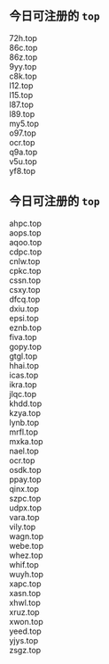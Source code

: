 
## 今日可注册的 `top`
>
72h.top   
86c.top   
86z.top   
9yy.top   
c8k.top   
l12.top   
l15.top   
l87.top   
l89.top   
my5.top   
o97.top   
ocr.top   
q9a.top   
v5u.top   
yf8.top   


## 今日可注册的 `top`
>
ahpc.top   
aops.top   
aqoo.top   
cdpc.top   
cnlw.top   
cpkc.top   
cssn.top   
csxy.top   
dfcq.top   
dxiu.top   
epsi.top   
eznb.top   
fiva.top   
gopy.top   
gtgl.top   
hhai.top   
icas.top   
ikra.top   
jlqc.top   
khdd.top   
kzya.top   
lynb.top   
mrfl.top   
mxka.top   
nael.top   
ocr.top   
osdk.top   
ppay.top   
qinx.top   
szpc.top   
udpx.top   
vara.top   
vily.top   
wagn.top   
webe.top   
whez.top   
whif.top   
wuyh.top   
xapc.top   
xasn.top   
xhwl.top   
xruz.top   
xwon.top   
yeed.top   
yjys.top   
zsgz.top   

